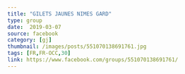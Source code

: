 ```yaml
---
title: "GILETS JAUNES NIMES GARD"
type: group
date:  2019-03-07
source: facebook
category: [gj]
thumbnail: /images/posts/551070138691761.jpg
tags: [FR,FR-OCC,30]
link: https://www.facebook.com/groups/551070138691761/
---
```

